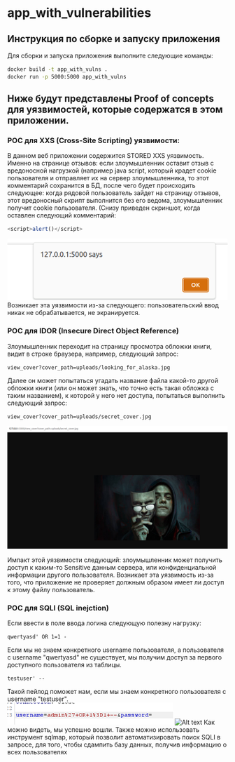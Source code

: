 # app_with_vulnerabilities

## Инструкция по сборке и запуску приложения

Для сборки и запуска приложения выполните следующие команды:

```bash
docker build -t app_with_vulns .
docker run -p 5000:5000 app_with_vulns
```
## Ниже будут представлены Proof of concepts для уязвимостей, которые содержатся в этом приложении.

### POC для XXS (Cross-Site Scripting) уязвимости:
   В данном веб приложении содержится STORED XXS уязвимость. Именно на странице отзывов: если злоумышленник оставит отзыв с вредоносной нагрузкой (например java script, который крадет cookie пользователя и отправляет их на сервер злоумышленника, то этот комментарий сохранится в БД, после чего будет происходить следующее: когда рядовой пользователь зайдет на страницу отзывов, этот вредоносный скрипт выполнится без его ведома, злоумышленник получит cookie пользователя. (Снизу приведен скриншот, когда оставлен следующий комментарий:
   ```javascript
   <script>alert()</script>
   ```
   ![Alt text](images_for_readme/image.png)
   Возникает эта уязвимости из-за следующего: пользовательский ввод никак не обрабатывается, не экранируется.

### POC для IDOR (Insecure Direct Object Reference)
   Злоумышленник переходит на страницу просмотра обложки книги, видит в строке браузера, например, следующий запрос:
   ```
   view_cover?cover_path=uploads/looking_for_alaska.jpg
   ```
   Далее он может попытаться угадать название файла какой-то другой обложки книги (или он может знать, что точно есть такая обложка с таким названием), к которой у него нет доступа, попытаться выполнить следующий запрос: 
   ```
   view_cover?cover_path=uploads/secret_cover.jpg
   ```
   ![Alt text](images_for_readme/image1.png)

   Импакт этой уязвимости следующий: злоумышленник может получить доступ к каким-то Sensitive данным сервера, или конфиденциальной информации другого пользователя. Возникает эта уязвимость из-за того, что приложение не проверяет должным образом имеет ли доступ к этому файлу пользователь.

### POC для SQLI (SQL inejction)
   Если ввести в поле ввода логина следующую полезну нагрузку:
   ```
   qwertyasd' OR 1=1 -
   ```
   Если мы не знаем конкретного username пользователя, а пользователя с username "qwertyasd" не существует, мы получим доступ за первого доступного пользователя из таблицы.
    
   ```
   testuser' --
   ```
   Такой пейлод поможет нам, если мы знаем конкретного пользователя с username "testuser".
   ![Alt text](images_for_readme/image2.png)
   ![Alt text](mages_for_readme/image3.png)
   Как можно видеть, мы успешно вошли.
   Также можно использовать инструмент sqlmap, который позволит автоматизировать поиск SQLI в запросе, для того, чтобы сдампить базу данных, получив информацию о всех пользователях
